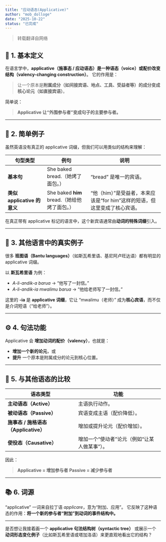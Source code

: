 ```yaml
---
title: "应动语态(Applicative)"
author: "mob_dolloge"
date: "2025-10-22"
status: "已完成"
---
```


> 转载翻译自网络

## 🧩 **1. 基本定义**

在语言学中，**applicative（施事态 / 应动语态）**是一种**语态（voice）或配价改变结构（valency-changing construction）**。
它的作用是：

> 让一个原本是**附属成分（如间接宾语、地点、工具、受益者等）**的成分变成**核心论元（如直接宾语）**。

简单说：

> **Applicative 让“外围参与者”变成句子的主要参与者。**

---

## 💬 **2. 简单例子**

虽然英语没有真正的 applicative 词缀，但我们可以用类似的结构来理解：

| 句型类型                   | 例句                                 | 说明                                           |
| ---------------------- | ---------------------------------- | -------------------------------------------- |
| **基本句**                | She baked bread.（她烤了面包。）           | “bread” 是唯一的宾语。                              |
| **类似 applicative 的意义** | She baked **him** bread.（她给他烤了面包。） | “他（him）”是受益者，本来应该是“for him”这样的短语，但这里变成了核心宾语。 |

在真正带有 applicative 标记的语言中，这个新宾语通常由**动词的特殊词缀**引入。

---

## 🏺 **3. 其他语言中的真实例子**

很多 **班图语（Bantu languages）**（如斯瓦希里语、基尼阿卢旺达语）都有明显的 applicative 词缀。

以 **斯瓦希里语** 为例：

* *A-li-andik-a barua* → “他写了一封信。”
* *A-li-andik-ia mwalimu barua* → “他给老师写了一封信。”

这里的 **-ia** 是 **applicative 词缀**，它让 “mwalimu（老师）” 成为**核心宾语**，而不仅是介词短语（“给老师”）。

---

## ⚙️ **4. 句法功能**

Applicative 会 **增加动词的配价（valency）**，也就是：

* **增加一个新的论元**，或
* **提升** 一个原本是附属成分的论元到核心位置。

---

## 🧠 **5. 与其他语态的比较**

| 语态类型                        | 功能                       |
| --------------------------- | ------------------------ |
| **主动语态（Active）**            | 主语执行动作。                  |
| **被动语态（Passive）**           | 宾语变成主语（配价降低）。            |
| **施事态 / 施格语态（Applicative）** | 增加或提升论元（配价增加）。           |
| **使役态（Causative）**          | 增加一个“使动者”论元（例如“让某人做某事”）。 |

因此：

> **Applicative = 增加参与者**
> **Passive = 减少参与者**

---

## 📚 **6. 词源**

“applicative” 一词来自拉丁语 *applicare*，意为“附加、应用”。
它反映了这种语态的作用：**将一个新的参与者“附加”到动词的事件结构中。**

---

是否想让我接着画一个 **applicative 句法结构树（syntactic tree）** 或展示一个 **动词形态变化例子**（比如斯瓦希里语或塔加洛语）来更直观地看出它的结构？
